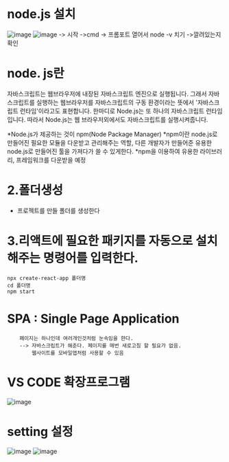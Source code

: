 # node.js 설치
![image](https://github.com/yangjungmin/react_basic/assets/129017040/d625e00f-70a5-4f01-ab96-85ae6207bc73)
![image](https://github.com/yangjungmin/react_basic/assets/129017040/6b608d9c-71fc-46eb-82b0-d327bf2b984a) -> 시작 ->cmd -> 프롬포트 열어서 node -v 치기 ->깔려있는지 확인

# node. js란
자바스크립트는 웹브라우저에 내장된 자바스크립트 엔진으로 실행됩니다. 그래서 자바스크립트를 실행하는 웹브라우저를 자바스크립트의 구동 환경이라는 뜻에서 '자바스크립트 런타임'이라고도 표현합니다.
한마디로 Node.js는 또 하나의 자바스크립트 런타임입니다.
따라서 Node.js는 웹 브라우저외에서도 자바스크립트를 실행시켜줍니다.

*Node.js가 제공하는 것이 npm(Node Package Manager)
*npm이란 node.js로 만들어진 필요한 모듈을 다운받고 관리해주는 역할, 다른 개발자가 만들어준 유용한 node.js로 만들어진 툴을 가져다가 쓸 수 있게한다.
*npm을 이용하여 유용한 라이브러리, 프레임워크를 다운받을 예정

# 2.폴더생성
  * 프로젝트를 만들 폴더를 생성한다

# 3.리액트에 필요한 패키지를 자동으로 설치해주는 명령어를 입력한다.
    npx create-react-app 폴더명
    cd 폴더명
    npm start
    
# SPA : Single Page Application
        페이지는 하나인데 여러개인것처럼 눈속임을 한다. 
        --> 자바스크립트가 해준다. 페이지를 매번 새로고침 할 필요가 없음. 
            웹사이트를 모바일앱처럼 사용할 수 있음

# VS CODE 확장프로그램
![image](https://github.com/yangjungmin/react_basic/assets/129017040/2943d957-e17e-48d7-8598-107439a844ac)

# setting 설정
![image](https://github.com/yangjungmin/react_basic/assets/129017040/7f733bb9-633d-4e20-88fa-7f60a8d5cb71)
![image](https://github.com/yangjungmin/react_basic/assets/129017040/2d6d33f5-7ff8-4dc0-9638-fcc4f35d8f6f)
